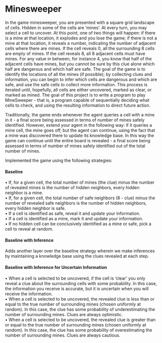 # Minesweeper
In the game minesweeper, you are presented with a square grid landscape of cells. Hidden in some of the cells are ‘mines’. At every turn, you may select a cell to uncover. At this point, one of two things will happen: if there is a mine at that location, it explodes and you lose the game; if there is not a mine at that location, it reveals a number, indicating the number of adjacent cells where there are mines. If the cell reveals 0, all the surrounding 8 cells are empty of mines. If the cell reveals 8, all 8 adjacent cells must have mines. For any value in between, for instance 4, you know that half of the adjacent cells have mines, but you cannot be sure by this clue alone which half are dangerous and which half are safe. The goal of the game is to identify the locations of all the mines (if possible); by collecting clues and information, you can begin to infer which cells are dangerous and which are safe, and use the safe cells to collect more information. This process is iterated until, hopefully, all cells are either uncovered, marked as clear, or marked as mined. The goal of this project is to write a program to play MineSweeper - that is, a program capable of sequentially deciding what cells to check, and using the resulting information to direct future action.<br/>

Traditionally, the game ends whenever the agent queries a cell with a mine in it - a final score being assessed in terms of number of mines safely identified. However, extend your agent in the following way: if it queries a mine cell, the mine goes off, but the agent can continue, using the fact that a mine was discovered there to update its knowledge base. In this way the game can continue until the entire board is revealed - a final score being assessed in terms of number of mines safely identified out of the total number of mines.<br/>

Implemented the game using the following strategies:<br/>
#### Baseline
• If, for a given cell, the total number of mines (the clue) minus the number of revealed mines is the number of hidden neighbors, every hidden neighbor is a mine.<br/>
• If, for a given cell, the total number of safe neighbors (8 - clue) minus the number of revealed safe neighbors is the number of hidden neighbors, every hidden neighbor is safe.<br/>
• If a cell is identified as safe, reveal it and update your information.<br/>
• If a cell is identified as a mine, mark it and update your information.<br/>
• If no hidden cell can be conclusively identified as a mine or safe, pick a cell to reveal at random.<br/>
#### Baseline with Inference
Adds another layer over the baseline strategy wherein we make inferences by maintaining a knowledge base using the clues revealed at each step. <br/>
#### Baseline with Inference for Uncertain Information
• When a cell is selected to be uncovered, if the cell is ‘clear’ you only reveal a clue about the surrounding cells with some probability. In this case, the information you receive is accurate, but it is uncertain when you will receive the information.<br/>
• When a cell is selected to be uncovered, the revealed clue is less than or equal to the true number of surrounding mines (chosen uniformly at random). In this case, the clue has some probability of underestimating the number of surrounding mines. Clues are always optimistic.<br/>
• When a cell is selected to be uncovered, the revealed clue is greater than or equal to the true number of surrounding mines (chosen uniformly at random). In this case, the clue has some probability of overestimating the number of surrounding mines. Clues are always cautious.<br/>
